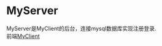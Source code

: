 # MyServer<br>
MyServer是MyClient的后台，连接mysql数据库实现注册登录.<br>
前端<a href="https://github.com/XTF1182741213/MyClient">MyClient</a>
